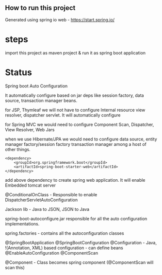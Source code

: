 ## How to run this project

Generated using spring io web - https://start.spring.io/


# steps

import this project as maven project & run it as spring boot application


# Status


Spring boot Auto Configuration

It automatically configure based on jar deps like session factory, data source, transaction manager beans.

for JSP, Thymleaf we will not have to configure Internal resource view resolver, dispatcher servlet. It will automatically configure

for Spring MVC we would need to configure
Component Scan, Dispatcher, View Resolver, Web Jars

when we use Hibernate/JPA we would need to configure
data source, entity manager factory/session factory
transaction manager among a host of other things.


```
<dependency>
	<groupId>org.springframework.boot</groupId>
	<artifactId>spring-boot-starter-web</artifactId>
</dependency>
```

add above dependency to create spring web application. It will enable Embedded tomcat server

@ConditionalOnClass - Responsible to enable DispatcherServletAutoConfiguration


Jackson lib - Java to JSON, JSON to Java

spring-boot-autoconfigure.jar responsible for all the auto configuration implementations.

spring.factories - contains all the autoconfiguration classes

@SpringBootApplication
	@SpringBootConfiguration
		@Configuration - Java, !(Annotation, XML) based configuration - can define beans
	@EnableAutoConfiguration
	@ComponentScan
	
	
@Component - Class becomes spring component (@ComponentScan will scan this)






